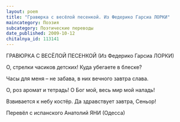 ```yaml
---
layout: poem
title: "Гравюрка с весёлой песенкой. Из Федерико Гарсиа ЛОРКИ"
maincategory: Поэзия
subcategory: Поэтические переводы
date_published: 2009-10-12
chitalnya_id: 113141
---
```




ГРАВЮРКА С ВЕСЁЛОЙ ПЕСЕНКОЙ
(Из Федерико Гарсиа ЛОРКИ)
 
О, стрелки часиков детских!
Куда убегаете в блеске?

Часы для меня – не забава,
в них вечного завтра слава.

О, роз аромат и тетрадь!
О Бог мой, весь мир мой наладь!

Взвивается к небу костёр.
Да здравствует завтра, Сеньор!

Перевёл с испанского Анатолий ЯНИ (Одесса)






